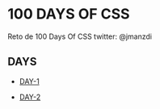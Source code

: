 # 100 DAYS OF CSS

Reto de 100 Days Of CSS twitter: @jmanzdi

## DAYS

- [DAY-1](https://jonathanmanzanodiaz.github.io/practice/100DaysCSS/Day1)

- [DAY-2](https://jonathanmanzanodiaz.github.io/practice/100DaysCSS/Day2)
